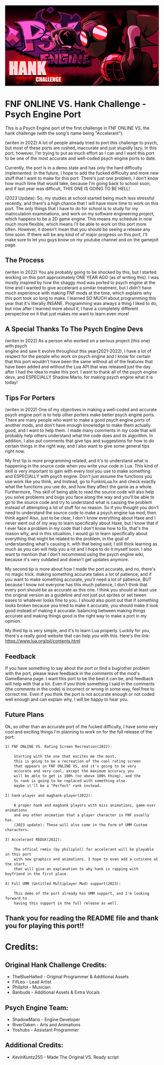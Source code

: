 ![New Hank Banner for the Psych Engine port](https://github.com/AppleHair/HankPsychPort/blob/main/New%20Hank%20Banner%20for%20the%20Psych%20Engine%20port.png)

# FNF ONLINE VS. Hank Challenge - Psych Engine Port
This is a Psych Engine port of the first challenge in FNF ONLINE VS, the hank challenge (with the song's name being "Accelerant").

(writen in 2022) A lot of people already tried to port this challenge to psych, but most of these ports are rushed, 
inaccurate and just stupidly lazy. In this port, however, I'm trying to put as much effort as I can and I want this 
port to be one of the most accurate and well-coded psych engine ports to date.

Currently, the port is in a demo state and has only the hard difficulty implemented.
In the future, I hope to add the fucked difficulty and more new stuff that I want to make for this
port. There's just one problem, I don't know how much time that would take, because I'm going 
back to school soon, and if last year was difficult, THIS ONE IS GOING TO BE HELL!

(2023 Update): So, my studies at school started being much less stressful recently, and there's a high
chance that I will have more time to work on this port. The only things that I have to do for school 
is to study for my matriculation examinations, and work on my software engineering project, which
happens to be a 2D game engine. This means my schedule in now much more flexible, which means
I'll be able to work on this port more often. However, it doesn't mean that you should be seeing
a release any time soon. If there will be any kind of of major progress on this port, I'll make sure
to let you guys know on my youtube channel and on the gamejolt page.

## The Process

(writen in 2022) You are probably going to be shocked by this, but I started working on this port approximately ONE YEAR AGO
(as of writing this). I was mostly inspired by how the shaggy mod was ported to psych engine at the time and I wanted to give
accelerant a similar treatment, but I didn't have much experience with making FNF mods at the time, which explains why this port 
took so long to make. I learned SO MUCH about programming this year that it's literally INSANE. Programming was always a thing I 
liked to do, but now after I learned more about it, I have a completely different perspective on it that just makes me want to learn 
even more!

## A Special Thanks To The Psych Engine Devs

(writen in 2022) As a person who worked on a serious project (this one) with psych  
engine and saw it evolve throughout this year(2021-2022), I have a lot of respect for the
people who work on psych engine and I know for certain that this port wouldn't have been 
the same without all of the features that have been added and without the Lua API that was
released just the day after I had the idea to make this port. I want to thank all of the
psych engine devs, and ESPECIALLY Shadow Mario, for making psych engine what it is today!

## Tips For Porters

(writen in 2022) One of my objectives in making a well-coded and accurate psych engine port is to help other porters make
better psych engine ports. There are many people who want to make a good psych engine ports of another mods, and don't have 
enough knowledge to make them actually good, and I want to help them. I made many comments in my code that will probably help 
others understand what the code does and its algorithm. In addition, I also put comments that give tips and suggestions for 
how to do certain things in the right way, and I also want to give some general tips right now.

My first tip is more programming related, and it's to understand what is happening in the source code when you write your code
in Lua. This kind of skill is very important to gain with every tool you use to make something and ESPECIALLY with psych engine.
Don't just assume the functions you use work like you think, and Instead, go to FunkinLua.hx and check exactly what the functions
you use do, and how they affect the game as a whole. Furthermore, This skill of being able to read the source code will also help you 
solve problems and bugs you face along the way and you'll be able to go to the source code and try to understand what is causing the 
problem instead of attempting a lot of stuff for no reason. So if you thought you don't need to understand the source code to make a 
psych engine lua mod, then think again! Also, just to be clear, I don't know everything about Haxe and I never went out of my way
to learn specifically about Haxe, but I know that if I ever face a problem in my code that I don't know how to fix, that's
the reason why, and in this situaition, I would go to learn specifically about everything that might be related to the problem, 
in the goal of understanding what's causing it. with that being said, I still think learning as much as you can will help you
a lot and I hope to do it myself soon. I also want to mention that I don't recommend using the psych engine wiki,
because it's very outdated and doesn't get updates anymore.

My second tip is more about how I made the port accurate, and no, there's no magic trick.
making something accurate takes a lot of patience, and if you want to make something accurate,
you'll need a lot of patience, BUT because I know not everyone has this much patience, I don't think that every
port should be as accurate as this one. I think you should at least use the original version as a guideline and not 
just put sprites or set tween eases to whatever looks fine to you. I should also point out that if something looks broken 
because you tried to make it accurate, you should make it look good instead of making it accurate. balancing 
between making things accurate and making things good is the right way to make a port in my opinion.

My third tip is very simple, and it's to learn Lua properly. Luckily for you, there's a really good website that
can help you with this. Here's the link:  https://www.lua.org/pil/contents.html


## Feedback

If you have something to say about the port or find a bug/other problem with the port, please leave feedback in 
the comments of the mod's GameBanana page. I want this port to be the best it can be, and feedback will help with that a lot.
Even if you think something I said in the comments (the comments in the code) is incorrect or wrong in some way, feel free to correct me. Even if you think the port is not accurate enough or not coded well enough and can explain why, I will be happy to hear you.

## Future Plans

Ok, so other than an accurate port of the fucked difficulty, I have some very 
cool and exciting things I'm planning to work on for the full release of the port:

	1) FNF ONLINE VS. Rating Screen Recreation(2022):

		Starting with the one that excites me the most,
		this is going to be a recreation of the cool rating screen
		that appears in FNF ONLINE VS, and it's going to be very
		accurate and very cool, except the maximum accuracy you 
		will be able to get is 100% (no above 100% thing), and the
		Ss rank is going to be replaced with something else.
		maybe it'll be a "Perfect" rank instead.
		
	2) hank-player and maghank-player(2022):

		A proper hank and maghank players with miss animations, game-over animations
		and any other animation that a player character in FNF usually has. 
		(2023 update): These will also come in the form of UMM Custom characters.

	3) Accelerant REDUX(2022): 

		The offical remix (by philiplol) for accelerant will be playable in this port
		with new graphics and animations. I hope to even add a cutscene at the start,
		that will give an explanation to why hank is rapping with boyfriend in the first place.

	4) Full UMM (Untitled Multiplayer Mod) support(2023):

		This demo of the port already has UMM support, and I'm looking forward to
		having this support in the full release as well. 


## Thank you for reading the README file and thank you for playing this port!!


# Credits:

## Original Hank Challenge Credits:

* TheBlueHatted - Original Programmer & Additional Assets
* FifLeo - Lead Artist
* Philiplol - Musician
* Banbuds - Additional Assets & Extra Vocals

## Psych Engine Team:

* ShadowMario - Engine Developer
* RiverOaken - Arts and Animations
* Yoshubs - Assistant Programmer

## Additional Credits:

* KevinKuntz255 - Made The Original VS. Ready script
